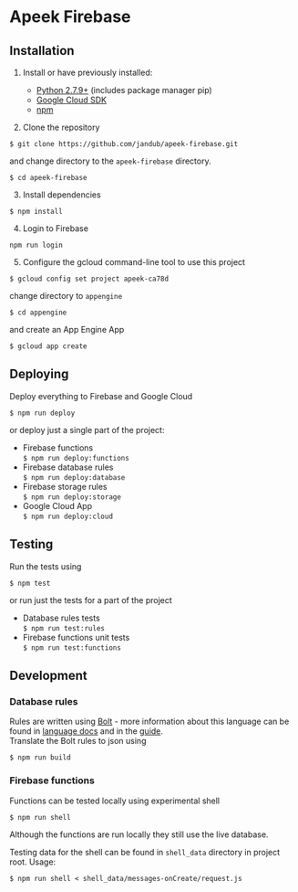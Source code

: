 # Apeek Firebase

## Installation
1. Install or have previously installed:
	* [Python 2.7.9+](https://www.python.org) (includes package manager pip)
	* [Google Cloud SDK](https://cloud.google.com/sdk/)
	* [npm](https://www.npmjs.com/get-npm)

2. Clone the repository
```
$ git clone https://github.com/jandub/apeek-firebase.git
```
and change directory to the ```apeek-firebase``` directory.
```
$ cd apeek-firebase
```

3. Install dependencies
```
$ npm install
```

4. Login to Firebase
```
npm run login
```

5. Configure the gcloud command-line tool to use this project
```
$ gcloud config set project apeek-ca78d
```
change directory to ```appengine```
```
$ cd appengine
```
and create an App Engine App
```
$ gcloud app create
```

## Deploying
Deploy everything to Firebase and Google Cloud
```
$ npm run deploy
```
or deploy just a single part of the project:
* Firebase functions  
```$ npm run deploy:functions```
* Firebase database rules  
```$ npm run deploy:database```
* Firebase storage rules  
```$ npm run deploy:storage```
* Google Cloud App  
```$ npm run deploy:cloud```

## Testing
Run the tests using
```
$ npm test
```
or run just the tests for a part of the project
* Database rules tests  
```$ npm run test:rules```
* Firebase functions unit tests  
```$ npm run test:functions```

## Development

### Database rules
Rules are written using [Bolt](https://github.com/firebase/bolt) - more information about this language can be found in [language docs](https://github.com/firebase/bolt/blob/master/docs/language.md) and in the [guide](https://github.com/firebase/bolt/blob/master/docs/guide.md).  
Translate the Bolt rules to json using
```
$ npm run build
```

### Firebase functions
Functions can be tested locally using experimental shell
```
$ npm run shell
```
Although the functions are run locally they still use the live database.
  
Testing data for the shell can be found in ```shell_data``` directory in project root. Usage:
```
$ npm run shell < shell_data/messages-onCreate/request.js
```
